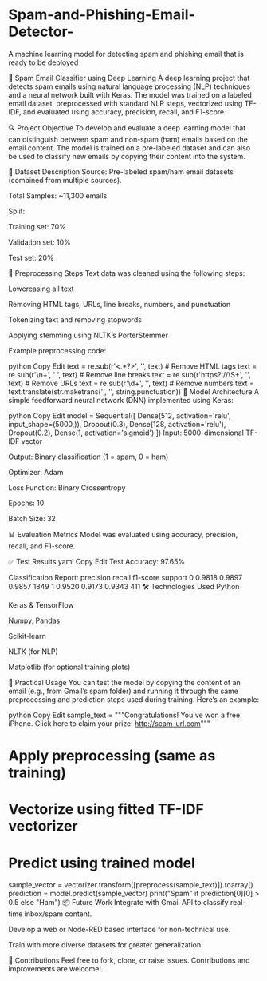 # Spam-and-Phishing-Email-Detector-
A machine learning model for detecting spam and phishing email that is ready to be deployed

📧 Spam Email Classifier using Deep Learning
A deep learning project that detects spam emails using natural language processing (NLP) techniques and a neural network built with Keras. The model was trained on a labeled email dataset, preprocessed with standard NLP steps, vectorized using TF-IDF, and evaluated using accuracy, precision, recall, and F1-score.

🔍 Project Objective
To develop and evaluate a deep learning model that can distinguish between spam and non-spam (ham) emails based on the email content. The model is trained on a pre-labeled dataset and can also be used to classify new emails by copying their content into the system.

📁 Dataset Description
Source: Pre-labeled spam/ham email datasets (combined from multiple sources).

Total Samples: ~11,300 emails

Split:

Training set: 70%

Validation set: 10%

Test set: 20%

🧹 Preprocessing Steps
Text data was cleaned using the following steps:

Lowercasing all text

Removing HTML tags, URLs, line breaks, numbers, and punctuation

Tokenizing text and removing stopwords

Applying stemming using NLTK’s PorterStemmer

Example preprocessing code:

python
Copy
Edit
text = re.sub(r'<.*?>', '', text)                 # Remove HTML tags
text = re.sub(r'\n+', ' ', text)                  # Remove line breaks
text = re.sub(r'https?://\S+', '', text)          # Remove URLs
text = re.sub(r'\d+', '', text)                   # Remove numbers
text = text.translate(str.maketrans('', '', string.punctuation))
🧠 Model Architecture
A simple feedforward neural network (DNN) implemented using Keras:

python
Copy
Edit
model = Sequential([
    Dense(512, activation='relu', input_shape=(5000,)),
    Dropout(0.3),
    Dense(128, activation='relu'),
    Dropout(0.2),
    Dense(1, activation='sigmoid')
])
Input: 5000-dimensional TF-IDF vector

Output: Binary classification (1 = spam, 0 = ham)

Optimizer: Adam

Loss Function: Binary Crossentropy

Epochs: 10

Batch Size: 32

📊 Evaluation Metrics
Model was evaluated using accuracy, precision, recall, and F1-score.

✅ Test Results
yaml
Copy
Edit
Test Accuracy: 97.65%

Classification Report:
              precision    recall  f1-score   support
         0       0.9818     0.9897    0.9857      1849
         1       0.9520     0.9173    0.9343       411
🛠️ Technologies Used
Python

Keras & TensorFlow

Numpy, Pandas

Scikit-learn

NLTK (for NLP)

Matplotlib (for optional training plots)

🚀 Practical Usage
You can test the model by copying the content of an email (e.g., from Gmail’s spam folder) and running it through the same preprocessing and prediction steps used during training. Here’s an example:

python
Copy
Edit
sample_text = """Congratulations! You've won a free iPhone. Click here to claim your prize: http://scam-url.com"""

# Apply preprocessing (same as training)
# Vectorize using fitted TF-IDF vectorizer
# Predict using trained model

sample_vector = vectorizer.transform([preprocess(sample_text)]).toarray()
prediction = model.predict(sample_vector)
print("Spam" if prediction[0][0] > 0.5 else "Ham")
📦 Future Work
Integrate with Gmail API to classify real-time inbox/spam content.

Develop a web or Node-RED based interface for non-technical use.

Train with more diverse datasets for greater generalization.

🤝 Contributions
Feel free to fork, clone, or raise issues. Contributions and improvements are welcome!.
